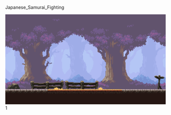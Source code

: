 Japanese_Samurai_Fighting


![](https://github.com/VitRod/Japanese_Samurai_Fighting/blob/main/img/background.png)
1[](https://github.com/VitRod/Japanese_Samurai_Fighting/blob/main/img/shop.png)
